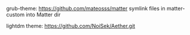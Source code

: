 grub-theme: 
https://github.com/mateosss/matter
symlink files in matter-custom into Matter dir

lightdm theme:
https://github.com/NoiSek/Aether.git

